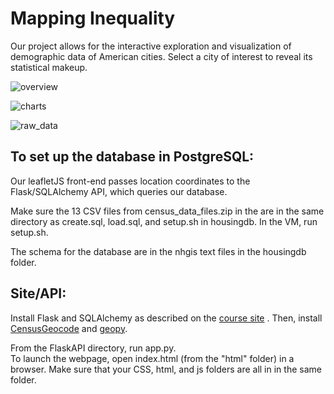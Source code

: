# Mapping Inequality

Our project allows for the interactive exploration and visualization of demographic data of American cities. Select a city of interest to reveal its statistical makeup.

![overview](https://github.com/kupoko/radial-housing-project/blob/master/images/overview.JPG)

![charts](https://github.com/kupoko/radial-housing-project/blob/master/images/charts.JPG)

![raw_data](https://github.com/kupoko/radial-housing-project/blob/master/images/rawdata.JPG)

## To set up the database in PostgreSQL:
Our leafletJS front-end passes location coordinates to the Flask/SQLAlchemy API, which queries our database.

Make sure the 13 CSV files from census_data_files.zip in the are in the same directory as create.sql, load.sql, and setup.sh in housingdb. In the VM, run setup.sh.

The schema for the database are in the nhgis text files in the housingdb folder.

## Site/API:
Install Flask and SQLAlchemy as described on the [course site](https://sites.duke.edu/compsci316_01_f2017/help/flask/) . Then, install [CensusGeocode](https://pypi.python.org/pypi/censusgeocode) and [geopy](https://pypi.python.org/pypi/geopy).

From the FlaskAPI directory, run app.py.  
To launch the webpage, open index.html (from the "html" folder) in a browser. Make sure that your CSS, html, and js folders are all in in the same folder.
